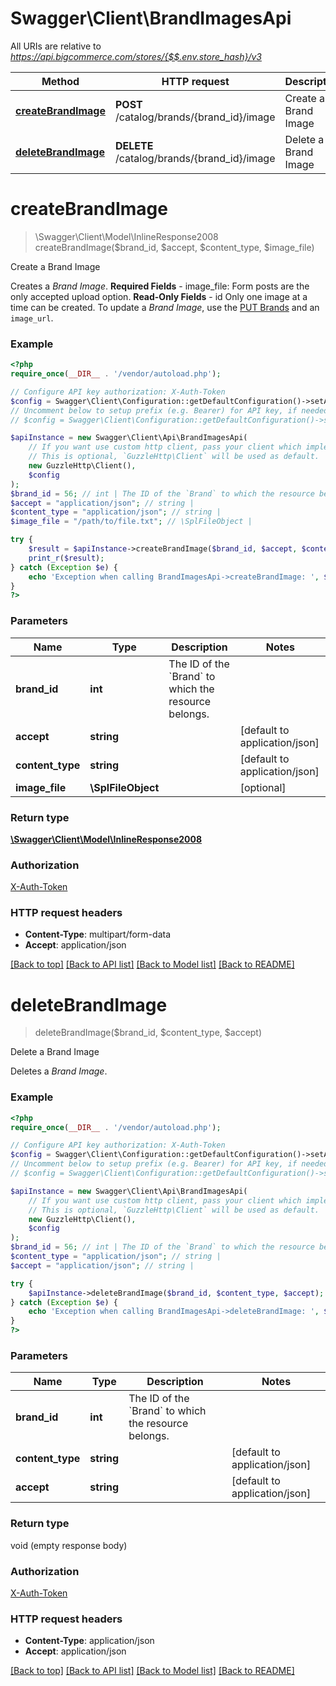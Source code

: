 # Swagger\Client\BrandImagesApi

All URIs are relative to *https://api.bigcommerce.com/stores/{$$.env.store_hash}/v3*

Method | HTTP request | Description
------------- | ------------- | -------------
[**createBrandImage**](BrandImagesApi.md#createBrandImage) | **POST** /catalog/brands/{brand_id}/image | Create a Brand Image
[**deleteBrandImage**](BrandImagesApi.md#deleteBrandImage) | **DELETE** /catalog/brands/{brand_id}/image | Delete a Brand Image


# **createBrandImage**
> \Swagger\Client\Model\InlineResponse2008 createBrandImage($brand_id, $accept, $content_type, $image_file)

Create a Brand Image

Creates a *Brand Image*.  **Required Fields** - image_file: Form posts are the only accepted upload option.  **Read-Only Fields** - id  Only one image at a time can be created. To update a *Brand Image*, use the [PUT Brands](/api-reference/catalog/catalog-api/brands/updatebrand) and an `image_url`.

### Example
```php
<?php
require_once(__DIR__ . '/vendor/autoload.php');

// Configure API key authorization: X-Auth-Token
$config = Swagger\Client\Configuration::getDefaultConfiguration()->setApiKey('X-Auth-Token', 'YOUR_API_KEY');
// Uncomment below to setup prefix (e.g. Bearer) for API key, if needed
// $config = Swagger\Client\Configuration::getDefaultConfiguration()->setApiKeyPrefix('X-Auth-Token', 'Bearer');

$apiInstance = new Swagger\Client\Api\BrandImagesApi(
    // If you want use custom http client, pass your client which implements `GuzzleHttp\ClientInterface`.
    // This is optional, `GuzzleHttp\Client` will be used as default.
    new GuzzleHttp\Client(),
    $config
);
$brand_id = 56; // int | The ID of the `Brand` to which the resource belongs.
$accept = "application/json"; // string | 
$content_type = "application/json"; // string | 
$image_file = "/path/to/file.txt"; // \SplFileObject | 

try {
    $result = $apiInstance->createBrandImage($brand_id, $accept, $content_type, $image_file);
    print_r($result);
} catch (Exception $e) {
    echo 'Exception when calling BrandImagesApi->createBrandImage: ', $e->getMessage(), PHP_EOL;
}
?>
```

### Parameters

Name | Type | Description  | Notes
------------- | ------------- | ------------- | -------------
 **brand_id** | **int**| The ID of the &#x60;Brand&#x60; to which the resource belongs. |
 **accept** | **string**|  | [default to application/json]
 **content_type** | **string**|  | [default to application/json]
 **image_file** | **\SplFileObject**|  | [optional]

### Return type

[**\Swagger\Client\Model\InlineResponse2008**](../Model/InlineResponse2008.md)

### Authorization

[X-Auth-Token](../../README.md#X-Auth-Token)

### HTTP request headers

 - **Content-Type**: multipart/form-data
 - **Accept**: application/json

[[Back to top]](#) [[Back to API list]](../../README.md#documentation-for-api-endpoints) [[Back to Model list]](../../README.md#documentation-for-models) [[Back to README]](../../README.md)

# **deleteBrandImage**
> deleteBrandImage($brand_id, $content_type, $accept)

Delete a Brand Image

Deletes a *Brand Image*.

### Example
```php
<?php
require_once(__DIR__ . '/vendor/autoload.php');

// Configure API key authorization: X-Auth-Token
$config = Swagger\Client\Configuration::getDefaultConfiguration()->setApiKey('X-Auth-Token', 'YOUR_API_KEY');
// Uncomment below to setup prefix (e.g. Bearer) for API key, if needed
// $config = Swagger\Client\Configuration::getDefaultConfiguration()->setApiKeyPrefix('X-Auth-Token', 'Bearer');

$apiInstance = new Swagger\Client\Api\BrandImagesApi(
    // If you want use custom http client, pass your client which implements `GuzzleHttp\ClientInterface`.
    // This is optional, `GuzzleHttp\Client` will be used as default.
    new GuzzleHttp\Client(),
    $config
);
$brand_id = 56; // int | The ID of the `Brand` to which the resource belongs.
$content_type = "application/json"; // string | 
$accept = "application/json"; // string | 

try {
    $apiInstance->deleteBrandImage($brand_id, $content_type, $accept);
} catch (Exception $e) {
    echo 'Exception when calling BrandImagesApi->deleteBrandImage: ', $e->getMessage(), PHP_EOL;
}
?>
```

### Parameters

Name | Type | Description  | Notes
------------- | ------------- | ------------- | -------------
 **brand_id** | **int**| The ID of the &#x60;Brand&#x60; to which the resource belongs. |
 **content_type** | **string**|  | [default to application/json]
 **accept** | **string**|  | [default to application/json]

### Return type

void (empty response body)

### Authorization

[X-Auth-Token](../../README.md#X-Auth-Token)

### HTTP request headers

 - **Content-Type**: application/json
 - **Accept**: application/json

[[Back to top]](#) [[Back to API list]](../../README.md#documentation-for-api-endpoints) [[Back to Model list]](../../README.md#documentation-for-models) [[Back to README]](../../README.md)

